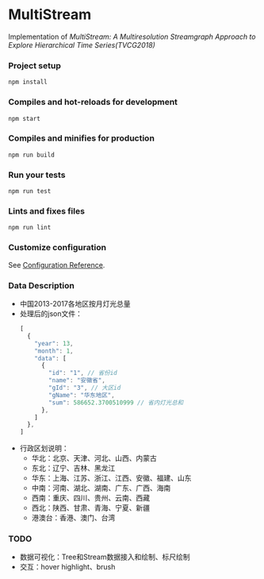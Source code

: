 # MultiStream
Implementation of *MultiStream: A Multiresolution Streamgraph Approach to Explore Hierarchical Time Series(TVCG2018)*

### Project setup

```
npm install
```

### Compiles and hot-reloads for development

```
npm start
```

### Compiles and minifies for production

```
npm run build
```

### Run your tests

```
npm run test
```

### Lints and fixes files

```
npm run lint
```

### Customize configuration

See [Configuration Reference](https://cli.vuejs.org/config/).

### Data Description
- 中国2013-2017各地区按月灯光总量
- 处理后的json文件：
  ```js
  [
    {
      "year": 13,
      "month": 1,
      "data": [
        {
          "id": "1", // 省份id
          "name": "安徽省",
          "gId": "3", // 大区id
          "gName": "华东地区",
          "sum": 586652.3700510999 // 省内灯光总和
        },
      ]
    },
  ]
  ```
- 行政区划说明：
  - 华北：北京、天津、河北、山西、内蒙古
  - 东北：辽宁、吉林、黑龙江
  - 华东：上海、江苏、浙江、江西、安徽、福建、山东
  - 中南：河南、湖北、湖南、广东、广西、海南
  - 西南：重庆、四川、贵州、云南、西藏
  - 西北：陕西、甘肃、青海、宁夏、新疆
  - 港澳台：香港、澳门、台湾

### TODO
- 数据可视化：Tree和Stream数据接入和绘制、标尺绘制
- 交互：hover highlight、brush
